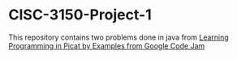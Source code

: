 # CISC-3150-Project-1

This repository contains two problems done in java from [Learning Programming in Picat by Examples from Google Code Jam](http://picat-lang.org/gcj/gcj_in_picat.pdf)
